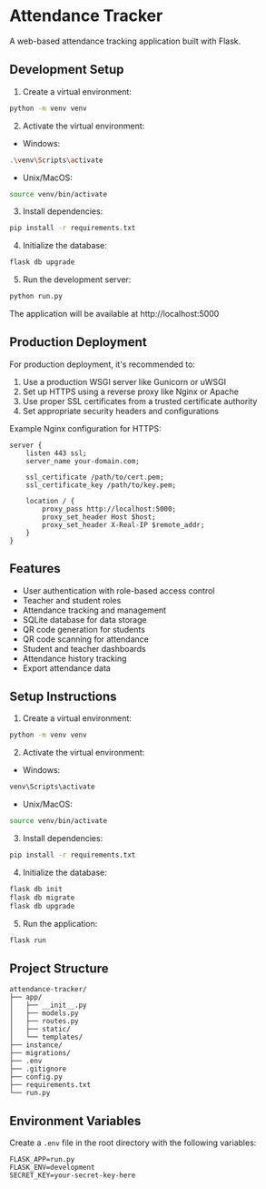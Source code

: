 # Attendance Tracker

A web-based attendance tracking application built with Flask.

## Development Setup

1. Create a virtual environment:
```bash
python -m venv venv
```

2. Activate the virtual environment:
- Windows:
```bash
.\venv\Scripts\activate
```
- Unix/MacOS:
```bash
source venv/bin/activate
```

3. Install dependencies:
```bash
pip install -r requirements.txt
```

4. Initialize the database:
```bash
flask db upgrade
```

5. Run the development server:
```bash
python run.py
```

The application will be available at http://localhost:5000

## Production Deployment

For production deployment, it's recommended to:

1. Use a production WSGI server like Gunicorn or uWSGI
2. Set up HTTPS using a reverse proxy like Nginx or Apache
3. Use proper SSL certificates from a trusted certificate authority
4. Set appropriate security headers and configurations

Example Nginx configuration for HTTPS:
```nginx
server {
    listen 443 ssl;
    server_name your-domain.com;

    ssl_certificate /path/to/cert.pem;
    ssl_certificate_key /path/to/key.pem;

    location / {
        proxy_pass http://localhost:5000;
        proxy_set_header Host $host;
        proxy_set_header X-Real-IP $remote_addr;
    }
}
```

## Features

- User authentication with role-based access control
- Teacher and student roles
- Attendance tracking and management
- SQLite database for data storage
- QR code generation for students
- QR code scanning for attendance
- Student and teacher dashboards
- Attendance history tracking
- Export attendance data

## Setup Instructions

1. Create a virtual environment:
```bash
python -m venv venv
```

2. Activate the virtual environment:
- Windows:
```bash
venv\Scripts\activate
```
- Unix/MacOS:
```bash
source venv/bin/activate
```

3. Install dependencies:
```bash
pip install -r requirements.txt
```

4. Initialize the database:
```bash
flask db init
flask db migrate
flask db upgrade
```

5. Run the application:
```bash
flask run
```

## Project Structure

```
attendance-tracker/
├── app/
│   ├── __init__.py
│   ├── models.py
│   ├── routes.py
│   ├── static/
│   └── templates/
├── instance/
├── migrations/
├── .env
├── .gitignore
├── config.py
├── requirements.txt
└── run.py
```

## Environment Variables

Create a `.env` file in the root directory with the following variables:
```
FLASK_APP=run.py
FLASK_ENV=development
SECRET_KEY=your-secret-key-here
``` 